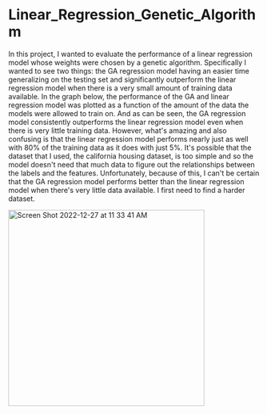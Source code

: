 # Linear_Regression_Genetic_Algorithm



In this project, I wanted to evaluate the performance of a linear regression model whose weights were chosen by a genetic algorithm. Specifically I wanted
to see two things: the GA regression model having an easier time generalizing on the testing set and significantly outperform the linear regression model
when there is a very small amount of training data available. In the graph below, the performance of the GA and linear regression model was plotted as a
function of the amount of the data the models were allowed to train on. And as can be seen, the GA regression model 
consistently outperforms the linear regression model even when there is very little training data. However, what's amazing and also confusing is that
the linear regression model performs nearly just as well with 80% of the training data as it does with just 5%. It's possible that the dataset that I used,
the california housing dataset, is too simple and so the model doesn't need that much data to figure out the relationships between the labels and the
features. Unfortunately, because of this, I can't be certain that the GA regression model performs better than the linear regression model
when there's very little data available. I first need to find a harder dataset. 



<img width="392" alt="Screen Shot 2022-12-27 at 11 33 41 AM" src="https://user-images.githubusercontent.com/78983433/209695013-0df89ef5-53db-4615-b31d-57a1d6996afa.png">

